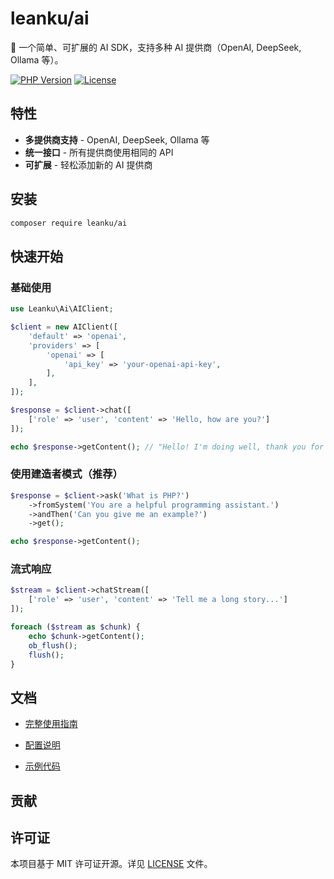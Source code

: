 # leanku/ai

🚀 一个简单、可扩展的 AI SDK，支持多种 AI 提供商（OpenAI, DeepSeek, Ollama 等）。

[![PHP Version](https://img.shields.io/badge/php-%3E%3D8.1-8892BF.svg)](https://www.php.net/)
[![License](https://img.shields.io/badge/license-MIT-blue.svg)](LICENSE)
## 特性
-  **多提供商支持** - OpenAI, DeepSeek, Ollama 等
-  **统一接口** - 所有提供商使用相同的 API
-  **可扩展** - 轻松添加新的 AI 提供商

## 安装
```bash
composer require leanku/ai
```

## 快速开始
### 基础使用
```php
use Leanku\Ai\AIClient;

$client = new AIClient([
    'default' => 'openai',
    'providers' => [
        'openai' => [
            'api_key' => 'your-openai-api-key',
        ],
    ],
]);

$response = $client->chat([
    ['role' => 'user', 'content' => 'Hello, how are you?']
]);

echo $response->getContent(); // "Hello! I'm doing well, thank you for asking!"
```

### 使用建造者模式（推荐）
```php
$response = $client->ask('What is PHP?')
    ->fromSystem('You are a helpful programming assistant.')
    ->andThen('Can you give me an example?')
    ->get();

echo $response->getContent();
```

### 流式响应
```php
$stream = $client->chatStream([
    ['role' => 'user', 'content' => 'Tell me a long story...']
]);

foreach ($stream as $chunk) {
    echo $chunk->getContent();
    ob_flush();
    flush();
}
```

## 文档

-   [完整使用指南](docs/usage.md)

-   [配置说明](docs/configuration.md)

-   [示例代码](docs/examples/)

## 贡献


## 许可证

本项目基于 MIT 许可证开源。详见 [LICENSE](LICENSE) 文件。


